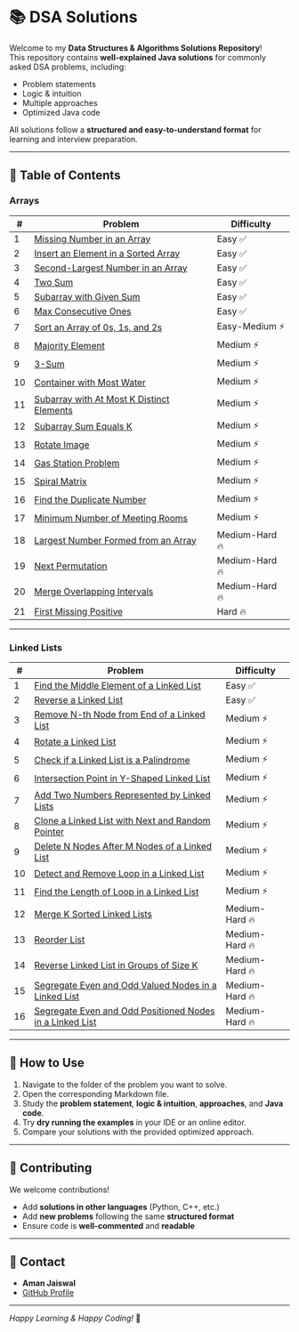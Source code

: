 # 📚 DSA Solutions

Welcome to my **Data Structures & Algorithms Solutions Repository**!  
This repository contains **well-explained Java solutions** for commonly asked DSA problems, including:

- Problem statements
- Logic & intuition
- Multiple approaches
- Optimized Java code

All solutions follow a **structured and easy-to-understand format** for learning and interview preparation.

---

## 🔹 Table of Contents

### Arrays

| #  | Problem                                                                              | Difficulty     |
|----|--------------------------------------------------------------------------------------|----------------|
| 1  | [Missing Number in an Array](questions/arrays/missing_number.md)                     | Easy ✅         |
| 2  | [Insert an Element in a Sorted Array](questions/arrays/insert_in_sorted_array.md)    | Easy ✅         |
| 3  | [Second-Largest Number in an Array](questions/arrays/second_largest.md)              | Easy ✅         |
| 4  | [Two Sum](questions/arrays/two_sum.md)                                               | Easy ✅         |
| 5  | [Subarray with Given Sum](questions/arrays/subarray_sum.md)                          | Easy ✅         |
| 6  | [Max Consecutive Ones](questions/arrays/max_consecutive_ones.md)                     | Easy ✅         |
| 7  | [Sort an Array of 0s, 1s, and 2s](questions/arrays/sort012.md)                       | Easy-Medium ⚡  |
| 8  | [Majority Element](questions/arrays/majority_element.md)                             | Medium ⚡       |
| 9  | [3-Sum](questions/arrays/3-sum.md)                                                   | Medium ⚡       |
| 10 | [Container with Most Water](questions/arrays/container_with_most_water.md)           | Medium ⚡       |
| 11 | [Subarray with At Most K Distinct Elements](questions/arrays/subarray_k_elements.md) | Medium ⚡       |
| 12 | [Subarray Sum Equals K](questions/arrays/subarray_sum_equals_k.md)                   | Medium ⚡       |
| 13 | [Rotate Image](questions/arrays/rotate_image.md)                                     | Medium ⚡       |
| 14 | [Gas Station Problem](questions/arrays/gas_station.md)                               | Medium ⚡       |
| 15 | [Spiral Matrix](questions/arrays/spiral_matrix.md)                                   | Medium ⚡       |
| 16 | [Find the Duplicate Number](questions/arrays/duplicate_number.md)                    | Medium ⚡       |
| 17 | [Minimum Number of Meeting Rooms](questions/arrays/number_of_meeting_rooms.md)       | Medium ⚡       |
| 18 | [Largest Number Formed from an Array](questions/arrays/largest_number.md)            | Medium-Hard 🔥 |
| 19 | [Next Permutation](questions/arrays/next_permutation.md)                             | Medium-Hard 🔥 |
| 20 | [Merge Overlapping Intervals](questions/arrays/merge_intervals.md)                   | Medium-Hard 🔥 |
| 21 | [First Missing Positive](questions/arrays/missing_positive.md)                       | Hard 🔥        |

---

### Linked Lists

| #  | Problem                                                                                                           | Difficulty     |
|----|-------------------------------------------------------------------------------------------------------------------|----------------|
| 1  | [Find the Middle Element of a Linked List](questions/linked_lists/linked_list_middle.md)                          | Easy ✅         |
| 2  | [Reverse a Linked List](questions/linked_lists/reverse_linked_list.md)                                            | Easy ✅         |
| 3  | [Remove N-th Node from End of a Linked List](questions/linked_lists/remove_nth_node_from_end.md)                  | Medium ⚡       |
| 4  | [Rotate a Linked List](questions/linked_lists/rotate_linked_list.md)                                              | Medium ⚡       |
| 5  | [Check if a Linked List is a Palindrome](questions/linked_lists/linked_list_pallindrome.md)                       | Medium ⚡       |
| 6  | [Intersection Point in Y-Shaped Linked List](questions/linked_lists/linked_list_intersection.md)                  | Medium ⚡       |
| 7  | [Add Two Numbers Represented by Linked Lists](questions/linked_lists/add_two_numbers_list.md)                     | Medium ⚡       |
| 8  | [Clone a Linked List with Next and Random Pointer](questions/linked_lists/clone_linked_list.md)                   | Medium ⚡       |
| 9  | [Delete N Nodes After M Nodes of a Linked List](questions/linked_lists/delete_m_nodes_after_n_nodes.md)           | Medium ⚡       |
| 10 | [Detect and Remove Loop in a Linked List](questions/linked_lists/detect_and_remove_loop.md)                       | Medium ⚡       |
| 11 | [Find the Length of Loop in a Linked List](questions/linked_lists/length_of_loop.md)                              | Medium ⚡       |
| 12 | [Merge K Sorted Linked Lists](questions/linked_lists/merge_k_sorted_list.md)                                      | Medium-Hard 🔥 |
| 13 | [Reorder List](questions/linked_lists/reorder_list.md)                                                            | Medium-Hard 🔥 |
| 14 | [Reverse Linked List in Groups of Size K](questions/linked_lists/reverse_linked_list_group.md)                    | Medium-Hard 🔥 |
| 15 | [Segregate Even and Odd Valued Nodes in a Linked List](questions/linked_lists/segregate_odd_even_list.md)         | Medium-Hard 🔥 |
| 16 | [Segregate Even and Odd Positioned Nodes in a Linked List](questions/linked_lists/segregate_odd_even_position.md) | Medium-Hard 🔥 |

---

## 🔹 How to Use
1. Navigate to the folder of the problem you want to solve.
2. Open the corresponding Markdown file.
3. Study the **problem statement**, **logic & intuition**, **approaches**, and **Java code**.
4. Try **dry running the examples** in your IDE or an online editor.
5. Compare your solutions with the provided optimized approach.

---

## 🔹 Contributing
We welcome contributions!

- Add **solutions in other languages** (Python, C++, etc.)
- Add **new problems** following the same **structured format**
- Ensure code is **well-commented** and **readable**

---

## 🔹 Contact
- **Aman Jaiswal**
- [GitHub Profile](https://github.com/amanjaiswal30)

---

*Happy Learning & Happy Coding!* 🚀
